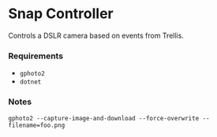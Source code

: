 # Snap Controller

Controls a DSLR camera based on events from Trellis.


### Requirements

* `gphoto2`
* `dotnet`

### Notes

`gphoto2 --capture-image-and-download --force-overwrite --filename=foo.png`
